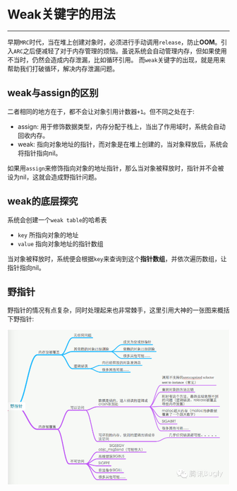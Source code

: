 # Weak关键字的用法
---

早期`MRC`时代，当在堆上创建对象时，必须进行手动调用`release`，防止**OOM**。引入`ARC`之后便减轻了对于内存管理的烦恼。虽说系统会自动管理内存，但如果使用不当时，仍然会造成内存泄漏，比如循环引用。
而`weak`关键字的出现，就是用来帮助我们打破循环，解决内存泄漏问题。

## weak与assign的区别
二者相同的地方在于，都不会让对象引用计数器`+1`。但不同之处在于:

* assign: 用于修饰数据类型，内存分配于栈上，当出了作用域时，系统会自动回收内存。
* weak: 指向对象地址的指针，而对象是在堆上创建的，当对象释放后，系统会将指针指向nil。

如果用`assign`来修饰指向对象的地址指针，那么当对象被释放时，指针并不会被设为nil，这就会造成野指针问题。

## weak的底层探究

系统会创建一个`weak table`的哈希表

* `key` 所指向对象的地址
* `value` 指向对象地址的指针数组

当对象被释放时，系统便会根据`key`来查询到这个**指针数组**，并依次遍历数组，让指针指向nil。

## 野指针

野指针的情况有点复杂，同时处理起来也非常棘手，这里引用大神的一张图来概括下野指针:

![](images/iOS/weak.jpg)
